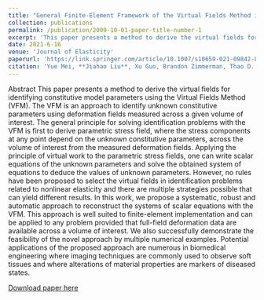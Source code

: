 ```yaml
---
title: "General Finite-Element Framework of the Virtual Fields Method in Nonlinear Elasticity"
collection: publications
permalink: /publication/2009-10-01-paper-title-number-1
excerpt: 'This paper presents a method to derive the virtual fields for identifying constitutive model parameters using the Virtual Fields Method (VFM). The VFM is an approach to identify unknown constitutive parameters using deformation fields measured across a given volume of interest. The general principle for solving identification problems with the VFM is first to derive parametric stress field, where the stress components at any point depend on the unknown constitutive parameters, across the volume of interest from the measured deformation fields. Applying the principle of virtual work to the parametric stress fields, one can write scalar equations of the unknown parameters and solve the obtained system of equations to deduce the values of unknown parameters. However, no rules have been proposed to select the virtual fields in identification problems related to nonlinear elasticity and there are multiple strategies possible that can yield different results. In this work, we propose a systematic, robust and automatic approach to reconstruct the systems of scalar equations with the VFM. This approach is well suited to finite-element implementation and can be applied to any problem provided that full-field deformation data are available across a volume of interest. We also successfully demonstrate the feasibility of the novel approach by multiple numerical examples. Potential applications of the proposed approach are numerous in biomedical engineering where imaging techniques are commonly used to observe soft tissues and where alterations of material properties are markers of diseased states.'
date: 2021-6-16
venue: 'Journal of Elasticity'
paperurl: 'https://link.springer.com/article/10.1007/s10659-021-09842-8'
citation: 'Yue Mei, **Jiahao Liu**, Xu Guo, Brandon Zimmerman, Thao D. Nguyen, Stéphane Avril. (2021). &quot;General Finite-Element Framework of the Virtual Fields Method in Nonlinear Elasticity.&quot; <i>Journal of Elasticity</i>. 145(1-2): 265-294.'
---
```

Abstract
This paper presents a method to derive the virtual fields for identifying constitutive model parameters using the Virtual Fields Method (VFM). The VFM is an approach to identify unknown constitutive parameters using deformation fields measured across a given volume of interest. The general principle for solving identification problems with the VFM is first to derive parametric stress field, where the stress components at any point depend on the unknown constitutive parameters, across the volume of interest from the measured deformation fields. Applying the principle of virtual work to the parametric stress fields, one can write scalar equations of the unknown parameters and solve the obtained system of equations to deduce the values of unknown parameters. However, no rules have been proposed to select the virtual fields in identification problems related to nonlinear elasticity and there are multiple strategies possible that can yield different results. In this work, we propose a systematic, robust and automatic approach to reconstruct the systems of scalar equations with the VFM. This approach is well suited to finite-element implementation and can be applied to any problem provided that full-field deformation data are available across a volume of interest. We also successfully demonstrate the feasibility of the novel approach by multiple numerical examples. Potential applications of the proposed approach are numerous in biomedical engineering where imaging techniques are commonly used to observe soft tissues and where alterations of material properties are markers of diseased states.

[Download paper here](https://link.springer.com/article/10.1007/s10659-021-09842-8)